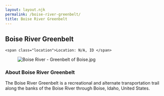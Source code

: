 ```yaml
---
layout: layout.njk
permalink: /boise-river-greenbelt/
title: Boise River Greenbelt
---
```


<article class="attraction-detail container">
  <h2>Boise River Greenbelt</h2>
  <div class="attraction-meta">
    
    <span class="location">Location: N/A, ID </span>
  </div>
  <figure class="attraction-image">
    <img src="https://upload.wikimedia.org/wikipedia/commons/6/6c/Boise_River_-_Greenbelt_of_Boise.jpg?v=1743942693847" alt="Boise River - Greenbelt of Boise.jpg" loading="lazy">
  </figure>
  <div class="attraction-description">
    <h3>About Boise River Greenbelt</h3>
    <p>The Boise River Greenbelt is a recreational and alternate transportation trail along the banks of the Boise River through Boise, Idaho, United States.</p>
  </div>
  
</article>
